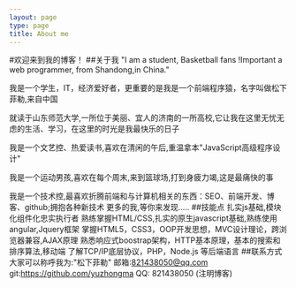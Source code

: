 ```yaml
---
layout: page
type: page
title: About me
---
```


#欢迎来到我的博客！
##关于我
"I am a student, Basketball fans !Important a web programmer, from Shandong,in China."

我是一个学生，IT，经济爱好者，更重要的是我是一个前端程序猿，名字叫做松下菲勒,来自中国

就读于山东师范大学,一所位于美丽、宜人的济南的一所高校,它让我在这里无忧无虑的生活、学习，在这里的时光是我最快乐的日子

我是一个文艺控、热爱读书,喜欢在清闲的午后,重温拿本"JavaScript高级程序设计"

我是一个运动男孩,喜欢在每个周末,来到篮球场,打到身疲力竭,这是最痛快的事

我是一个技术控,最喜欢折腾前端和与计算机相关的东西：SEO、前端开发、博客、github;拥抱各种新技术
更多的我,等你来发现.....
##技能点
扎实js基础,模块化组件化忠实执行者
熟练掌握HTML/CSS,扎实的原生javascript基础,熟练使用angular,Jquery框架
掌握HTML5，CSS3，OOP开发思想，MVC设计理论，跨浏览器兼容,AJAX原理
熟悉响应式boostrap架构，HTTP基本原理，基本的搜索和排序算法,移动端
了解TCP/IP底层协议，PHP，Node.js 等后端语言
##联系方式
大家可以称呼我为:"松下菲勒"
邮箱:821438050@qq.com
git:https://github.com/yuzhongma
QQ: 821438050 (注明博客)